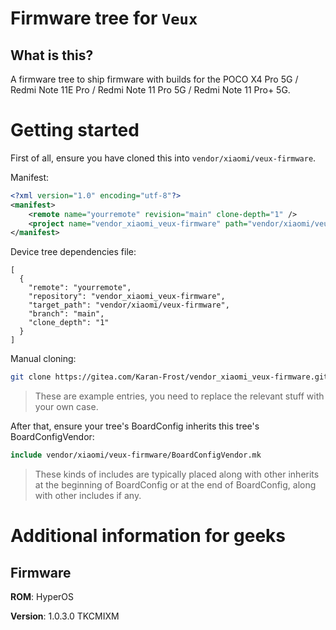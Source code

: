 # Firmware tree for `Veux`

## What is this?

A firmware tree to ship firmware with builds for the POCO X4 Pro 5G / Redmi Note 11E Pro / Redmi Note 11 Pro 5G / Redmi Note 11 Pro+ 5G.

# Getting started

First of all, ensure you have cloned this into
`vendor/xiaomi/veux-firmware`.

Manifest:

```xml
<?xml version="1.0" encoding="utf-8"?>
<manifest>
    <remote name="yourremote" revision="main" clone-depth="1" />
    <project name="vendor_xiaomi_veux-firmware" path="vendor/xiaomi/veux-firmware" remote="yourremote" />
</manifest>
```

Device tree dependencies file:

```
[
  {
    "remote": "yourremote",
    "repository": "vendor_xiaomi_veux-firmware",
    "target_path": "vendor/xiaomi/veux-firmware",
    "branch": "main",
    "clone_depth": "1"
  }
]
```

Manual cloning:

```bash
git clone https://gitea.com/Karan-Frost/vendor_xiaomi_veux-firmware.git vendor/xiaomi/veux-firmware
```

> These are example entries, you need to replace the relevant stuff
> with your own case.

After that, ensure your tree's BoardConfig inherits this tree's BoardConfigVendor:

```makefile
include vendor/xiaomi/veux-firmware/BoardConfigVendor.mk
```

> These kinds of includes are typically placed along with other
> inherits at the beginning of BoardConfig or at the end of
> BoardConfig, along with other includes if any.

# Additional information for geeks

## Firmware

**ROM**: HyperOS

**Version**: 1.0.3.0 TKCMIXM
